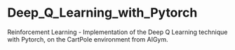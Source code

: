 # Deep_Q_Learning_with_Pytorch
Reinforcement Learning - Implementation of the Deep Q Learning technique with Pytorch, on the CartPole environment from AIGym.
